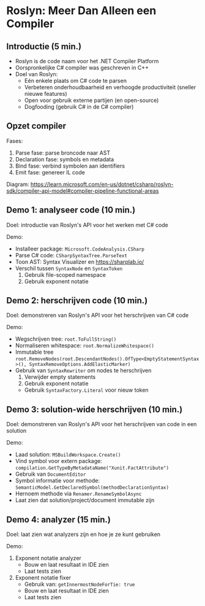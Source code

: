 # Roslyn: Meer Dan Alleen een Compiler

## Introductie (5 min.)

- Roslyn is de code naam voor het .NET Compiler Platform
- Oorspronkelijke C# compiler was geschreven in C++
- Doel van Roslyn:
  - Eén enkele plaats om C# code te parsen
  - Verbeteren onderhoudbaarheid en verhoogde productiviteit (sneller nieuwe features)
  - Open voor gebruik externe partijen (en open-source)
  - Dogfooding (gebruik C# in de C# compiler)

## Opzet compiler

Fases:

1. Parse fase: parse broncode naar AST
2. Declaration fase: symbols en metadata
3. Bind fase: verbind symbolen aan identifiers
4. Emit fase: genereer IL code

Diagram: https://learn.microsoft.com/en-us/dotnet/csharp/roslyn-sdk/compiler-api-model#compiler-pipeline-functional-areas

## Demo 1: analyseer code (10 min.)

Doel: introductie van Roslyn's API voor het werken met C# code

Demo:

- Installeer package: `Microsoft.CodeAnalysis.CSharp`
- Parse C# code: `CSharpSyntaxTree.ParseText`
- Toon AST: Syntax Visualizer en https://sharplab.io/
- Verschil tussen `SyntaxNode` en `SyntaxToken`
  1. Gebruik file-scoped namespace
  2. Gebruik exponent notatie

## Demo 2: herschrijven code (10 min.)

Doel: demonstreren van Roslyn's API voor het herschrijven van C# code

Demo:

- Wegschrijven tree: `root.ToFullString()`
- Normaliseren whitespace: `root.NormalizeWhitespace()`
- Immutable tree `root.RemoveNodes(root.DescendantNodes().OfType<EmptyStatementSyntax>(), SyntaxRemoveOptions.AddElasticMarker)`
- Gebruik van `SyntaxRewriter` om nodes te herschrijven
  1. Verwijder empty statements
  2. Gebruik exponent notatie
  - Gebruik `SyntaxFactory.Literal` voor nieuw token

## Demo 3: solution-wide herschrijven (10 min.)

Doel: demonstreren van Roslyn's API voor het herschrijven van code in een solution

Demo:

- Laad solution: `MSBuildWorkspace.Create()`
- Vind symbol voor extern package: `compilation.GetTypeByMetadataName("Xunit.FactAttribute")`
- Gebruik van `DocumentEditor`
- Symbol informatie voor methode: `SemanticModel.GetDeclaredSymbol(methodDeclarationSyntax)`
- Hernoem methode via `Renamer.RenameSymbolAsync`
- Laat zien dat solution/project/document immutable zijn

## Demo 4: analyzer (15 min.)

Doel: laat zien wat analyzers zijn en hoe je ze kunt gebruiken

Demo:

1. Exponent notatie analyzer
   - Bouw en laat resultaat in IDE zien
   - Laat tests zien
2. Exponent notatie fixer
   - Gebruik van: `getInnermostNodeForTie: true`
   - Bouw en laat resultaat in IDE zien
   - Laat tests zien
